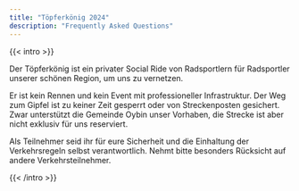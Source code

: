 ```yaml
---
title: "Töpferkönig 2024"
description: "Frequently Asked Questions"
---
```


{{< intro >}}

Der Töpferkönig ist ein privater Social Ride von Radsportlern für Radsportler unserer schönen Region, um uns zu vernetzen.

Er ist kein Rennen und kein Event mit professioneller Infrastruktur. Der Weg zum Gipfel ist zu keiner Zeit gesperrt oder von Streckenposten gesichert. Zwar unterstützt die Gemeinde Oybin unser Vorhaben, die Strecke ist aber nicht exklusiv für uns reserviert.

Als Teilnehmer seid ihr für eure Sicherheit und die Einhaltung der Verkehrsregeln selbst verantwortlich. Nehmt bitte besonders Rücksicht auf andere Verkehrsteilnehmer.

{{< /intro >}}
